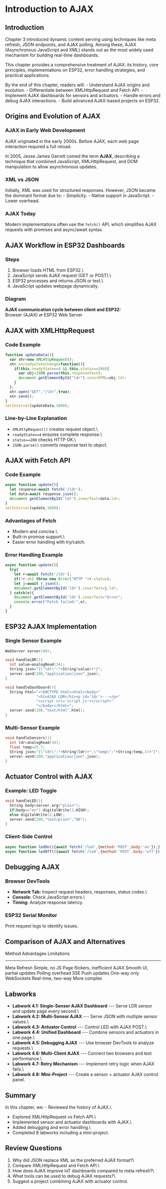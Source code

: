 # Introduction to AJAX

## Introduction

Chapter 3 introduced dynamic content serving using techniques like meta
refresh, JSON endpoints, and AJAX polling. Among these, AJAX
(Asynchronous JavaScript and XML) stands out as the most widely used
mechanism for building real-time dashboards.

This chapter provides a comprehensive treatment of AJAX: its history,
core principles, implementations on ESP32, error handling strategies,
and practical applications.

By the end of this chapter, readers will: - Understand AJAX origins and
evolution. - Differentiate between XMLHttpRequest and Fetch API. -
Implement AJAX dashboards for sensors and actuators. - Handle errors and
debug AJAX interactions. - Build advanced AJAX-based projects on ESP32.

## Origins and Evolution of AJAX

### AJAX in Early Web Development

AJAX originated in the early 2000s. Before AJAX, each web page
interaction required a full reload.

In 2005, Jesse James Garrett coined the term **AJAX**, describing a
technique that combined JavaScript, XMLHttpRequest, and DOM manipulation
to allow asynchronous updates.

### XML vs JSON

Initially, XML was used for structured responses. However, JSON became
the dominant format due to: - Simplicity. - Native support in
JavaScript. - Lower overhead.

### AJAX Today

Modern implementations often use the `fetch()` API, which simplifies
AJAX requests with promises and async/await syntax.

## AJAX Workflow in ESP32 Dashboards

### Steps

1.  Browser loads HTML from ESP32.\
2.  JavaScript sends AJAX request (GET or POST).\
3.  ESP32 processes and returns JSON or text.\
4.  JavaScript updates webpage dynamically.

### Diagram

**AJAX communication cycle between client and ESP32:**\
Browser (AJAX) ⇄ ESP32 Web Server

## AJAX with XMLHttpRequest

### Code Example

``` javascript
function updateData(){
  var xhr=new XMLHttpRequest();
  xhr.onreadystatechange=function(){
    if(this.readyState==4 && this.status==200){
      var obj=JSON.parse(this.responseText);
      document.getElementById("ldr").innerHTML=obj.ldr;
    }
  };
  xhr.open("GET","/ldr",true);
  xhr.send();
}
setInterval(updateData,1000);
```

### Line-by-Line Explanation

-   `XMLHttpRequest()` creates request object.\
-   `readyState==4` ensures complete response.\
-   `status==200` checks HTTP OK.\
-   `JSON.parse()` converts response text to object.

## AJAX with Fetch API

### Code Example

``` javascript
async function update(){
  let response=await fetch('/ldr');
  let data=await response.json();
  document.getElementById('ldr').innerText=data.ldr;
}
setInterval(update,1000);
```

### Advantages of Fetch

-   Modern and concise.\
-   Built-in promise support.\
-   Easier error handling with try/catch.

### Error Handling Example

``` javascript
async function update(){
  try{
    let r=await fetch('/ldr');
    if(!r.ok) throw new Error("HTTP "+r.status);
    let j=await r.json();
    document.getElementById('ldr').innerText=j.ldr;
  } catch(e){
    document.getElementById('ldr').innerText="Error";
    console.error("Fetch failed:",e);
  }
}
```

## ESP32 AJAX Implementation

### Single Sensor Example

``` cpp
WebServer server(80);

void handleLDR(){
  int value=analogRead(34);
  String json="{\"ldr\":"+String(value)+"}";
  server.send(200,"application/json",json);
}

void handleDashboard(){
  String html="<!DOCTYPE html><html><body>"
              "<h1>AJAX LDR</h1><p id='ldr'>---</p>"
              "<script src='script.js'></script>"
              "</body></html>";
  server.send(200,"text/html",html);
}
```

### Multi-Sensor Example

``` cpp
void handleSensors(){
  int ldr=analogRead(34);
  float temp=25.7;
  String json="{\"ldr\":"+String(ldr)+",\"temp\":"+String(temp,1)+"}";
  server.send(200,"application/json",json);
}
```

## Actuator Control with AJAX

### Example: LED Toggle

``` cpp
void handleLED(){
  String body=server.arg("plain");
  if(body=="on") digitalWrite(2,HIGH);
  else digitalWrite(2,LOW);
  server.send(200,"text/plain","OK");
}
```

### Client-Side Control

``` javascript
async function ledOn(){await fetch('/led',{method:'POST',body:'on'});}
async function ledOff(){await fetch('/led',{method:'POST',body:'off'});}
```

## Debugging AJAX

### Browser DevTools

-   **Network Tab:** Inspect request headers, responses, status codes.\
-   **Console:** Check JavaScript errors.\
-   **Timing:** Analyze response latency.

### ESP32 Serial Monitor

Print request logs to identify issues.

## Comparison of AJAX and Alternatives

  Method         Advantages                   Limitations
  -------------- ---------------------------- ----------------------------
  Meta Refresh   Simple, no JS                Page flickers, inefficient
  AJAX           Smooth UI, partial updates   Polling overhead
  SSE            Push updates                 One-way only
  WebSockets     Real-time, two-way           More complex

## Labworks

-   **Labwork 4.1: Single-Sensor AJAX Dashboard** --- Serve LDR sensor
    and update page every second.\
-   **Labwork 4.2: Multi-Sensor AJAX** --- Serve JSON with multiple
    sensor values.\
-   **Labwork 4.3: Actuator Control** --- Control LED with AJAX POST.\
-   **Labwork 4.4: Unified Dashboard** --- Combine sensors and actuators
    in one page.\
-   **Labwork 4.5: Debugging AJAX** --- Use browser DevTools to analyze
    requests.\
-   **Labwork 4.6: Multi-Client AJAX** --- Connect two browsers and test
    performance.\
-   **Labwork 4.7: Retry Mechanism** --- Implement retry logic when AJAX
    fails.\
-   **Labwork 4.8: Mini-Project** --- Create a sensor + actuator AJAX
    control panel.

## Summary

In this chapter, we: - Reviewed the history of AJAX.\
- Explored XMLHttpRequest vs Fetch API.\
- Implemented sensor and actuator dashboards with AJAX.\
- Added debugging and error handling.\
- Completed 8 labworks including a mini-project.

## Review Questions

1.  Why did JSON replace XML as the preferred AJAX format?\
2.  Compare XMLHttpRequest and Fetch API.\
3.  How does AJAX improve IoT dashboards compared to meta refresh?\
4.  What tools can be used to debug AJAX requests?\
5.  Suggest a project combining AJAX with actuator control.

